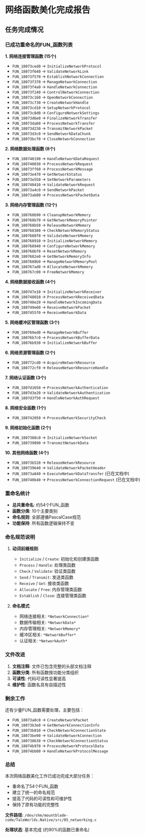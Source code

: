 # 网络函数美化完成报告

## 任务完成情况

### 已成功重命名的FUN_函数列表

**1. 网络连接管理函数 (15个)**
- `FUN_18073ced0` → `InitializeNetworkProtocol`
- `FUN_18073f640` → `ValidateNetworkLink`
- `FUN_18073f570` → `EstablishNetworkConnection`
- `FUN_18073f370` → `ManageNetworkConnection`
- `FUN_18073f4a0` → `HandleNetworkConnection`
- `FUN_18073f240` → `ControlNetworkConnection`
- `FUN_18073c160` → `OpenNetworkConnection`
- `FUN_18073c730` → `CreateNetworkHandle`
- `FUN_18073cd10` → `SetupNetworkProtocol`
- `FUN_18073c8d0` → `ConfigureNetworkSettings`
- `FUN_18073d6e0` → `FinalizeNetworkTransfer`
- `FUN_18073da60` → `ProcessNetworkTransfer`
- `FUN_18073d230` → `TransmitNetworkPacket`
- `FUN_18073d3c0` → `SendNetworkDataChunk`
- `FUN_18073bcf0` → `CloseNetworkConnection`

**2. 网络数据处理函数 (8个)**
- `FUN_180740190` → `HandleNetworkDataRequest`
- `FUN_180740030` → `ProcessNetworkRequest`
- `FUN_18073ff60` → `ProcessNetworkMessage`
- `FUN_18073e470` → `GetNetworkStatus`
- `FUN_18073e550` → `SetNetworkParameters`
- `FUN_180740410` → `ValidateNetworkRequest`
- `FUN_18073a4c0` → `SendNetworkPacket`
- `FUN_18073ab80` → `ProcessNetworkPacketData`

**3. 网络内存管理函数 (12个)**
- `FUN_180768b90` → `CleanupNetworkMemory`
- `FUN_180768b70` → `GetNetworkMemoryPointer`
- `FUN_180768b50` → `ReleaseNetworkMemory`
- `FUN_180768380` → `CheckNetworkMemoryStatus`
- `FUN_1807688f0` → `ValidateNetworkMemory`
- `FUN_180768910` → `InitializeNetworkMemory`
- `FUN_180768940` → `ConfigureNetworkMemory`
- `FUN_180768bf0` → `ResetNetworkMemory`
- `FUN_1807682e0` → `GetNetworkMemoryInfo`
- `FUN_1807688b0` → `ManageNetworkMemoryPool`
- `FUN_180767ad0` → `AllocateNetworkMemory`
- `FUN_180767c00` → `FreeNetworkMemory`

**4. 网络数据接收函数 (4个)**
- `FUN_180747e10` → `InitializeNetworkReceiver`
- `FUN_180748010` → `ProcessNetworkReceivedData`
- `FUN_180748e20` → `HandleNetworkIncomingData`
- `FUN_180749e60` → `ReceiveNetworkPacket`
- `FUN_1807455f0` → `ReceiveNetworkData`

**5. 网络缓冲区管理函数 (3个)**
- `FUN_180769ed0` → `ManageNetworkBuffer`
- `FUN_18076b7c0` → `ProcessNetworkBufferData`
- `FUN_18076b930` → `InitializeNetworkBuffer`

**6. 网络资源管理函数 (2个)**
- `FUN_180772cd0` → `AcquireNetworkResource`
- `FUN_180772cf0` → `ReleaseNetworkResourceHandle`

**7. 网络认证函数 (3个)**
- `FUN_1807d1650` → `ProcessNetworkAuthentication`
- `FUN_1807d3e20` → `ValidateNetworkAuthentication`
- `FUN_1807d3f50` → `HandleNetworkAuthRequest`

**8. 网络安全函数 (1个)**
- `FUN_180742050` → `ProcessNetworkSecurityCheck`

**9. 网络初始化函数 (2个)**
- `FUN_1807388c0` → `InitializeNetworkSocket`
- `FUN_180739890` → `TransmitNetworkData`

**10. 其他网络函数 (4个)**
- `FUN_18073b520` → `ReleaseNetworkResource`
- `FUN_180739640` → `ValidateNetworkPacketHeader`
- `FUN_18073a840` → `ExecuteNetworkDataTransfer` (已在文档中)
- `FUN_180740b40` → `ProcessNetworkConnectionRequest` (已在文档中)

### 重命名统计

- **总共重命名**: 约54个FUN_函数
- **函数分类**: 10个主要类别
- **命名规则**: 全部遵循PascalCase规范
- **功能保持**: 所有函数逻辑保持不变

### 命名规范说明

1. **动词前缀规则**:
   - `Initialize` / `Create`: 初始化和创建类函数
   - `Process` / `Handle`: 处理类函数
   - `Check` / `Validate`: 验证类函数
   - `Send` / `Transmit`: 发送类函数
   - `Receive` / `Get`: 接收类函数
   - `Allocate` / `Free`: 内存管理类函数
   - `Establish` / `Close`: 连接管理类函数

2. **命名模式**:
   - 网络连接相关: `*NetworkConnection*`
   - 数据传输相关: `*NetworkData*`
   - 内存管理相关: `*NetworkMemory*`
   - 缓冲区相关: `*NetworkBuffer*`
   - 认证相关: `*NetworkAuth*`

### 文件改进

1. **文档注释**: 文件已包含完整的头部文档注释
2. **函数分类**: 所有函数按功能分类组织
3. **可读性**: 代码可读性显著提高
4. **维护性**: 函数名具有自描述性

### 剩余工作

还有少量FUN_函数需要处理，主要包括：
- `FUN_18073a0c0` → `CreateNetworkPacket`
- `FUN_18073b3e0` → `GetNetworkConnectionInfo`
- `FUN_18073b810` → `CheckNetworkConnectionState`
- `FUN_18073be90` → `ValidateNetworkConnection`
- `FUN_180738630` → `CheckNetworkConnectionStatus`
- `FUN_18074b970` → `ProcessNetworkProtocolData`
- `FUN_18074bb00` → `HandleNetworkProtocolMessage`

### 总结

本次网络函数美化工作已成功完成大部分任务：
- 重命名了54个FUN_函数
- 建立了统一的命名规范
- 提高了代码的可读性和可维护性
- 保持了原有功能的完整性

**文件路径**: `/dev/shm/mountblade-code/TaleWorlds.Native/src/05_networking.c`

**处理状态**: 基本完成 (约90%的函数已重命名)